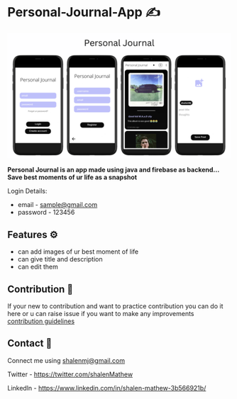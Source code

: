 # Personal-Journal-App ✍️

![App Screenshot](https://github.com/shalenMathew/Personal-Journal-App/blob/master/gallery/personalJournal.png)

**Personal Journal is an app made using java and firebase as backend... Save best moments of ur life as a snapshot**

Login Details:

- email - sample@gmail.com
- password - 123456


## Features ⚙️

- can add images of ur best moment of life
- can give title and description
- can edit them

## Contribution 🤝
If your new to contribution and want to practice contribution you can do it here or u can raise issue if you want to make any improvements
[contribution guidelines](CONTRIBUTING.md)


## Contact 📧
Connect me using shalenmj@gmail.com

Twitter - https://twitter.com/shalenMathew

Linkedln - https://www.linkedin.com/in/shalen-mathew-3b566921b/
